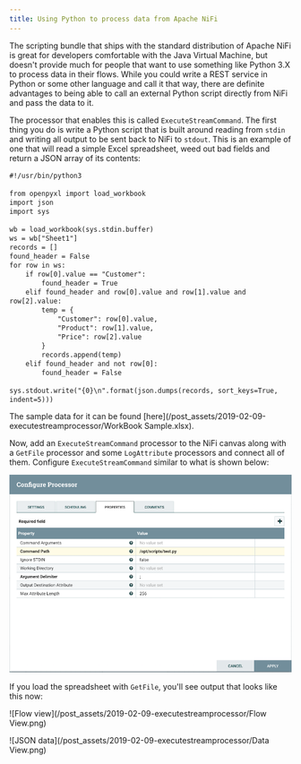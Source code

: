 ```yaml
---
title: Using Python to process data from Apache NiFi
---
```


The scripting bundle that ships with the standard distribution of Apache NiFi is great for developers comfortable with the Java Virtual Machine, but doesn't provide much for people that want to use something like Python 3.X to process data in their flows. While you could write a REST service in Python or some other language and call it that way, there are definite advantages to being able to call an external Python script directly from NiFi and pass the data to it.

The processor that enables this is called `ExecuteStreamCommand`. The first thing you do is write a Python script that is built around reading from `stdin` and writing all output to be sent back to NiFi to `stdout`. This is an example of one that will read a simple Excel spreadsheet, weed out bad fields and return a JSON array of its contents:

```
#!/usr/bin/python3

from openpyxl import load_workbook
import json
import sys

wb = load_workbook(sys.stdin.buffer)
ws = wb["Sheet1"]
records = []
found_header = False
for row in ws:
	if row[0].value == "Customer":
		found_header = True
	elif found_header and row[0].value and row[1].value and row[2].value:
		temp = { 
			"Customer": row[0].value,
			"Product": row[1].value,
			"Price": row[2].value
		}
		records.append(temp)
	elif found_header and not row[0]:
		found_header = False
	
sys.stdout.write("{0}\n".format(json.dumps(records, sort_keys=True, indent=5)))
```

The sample data for it can be found [here](/post_assets/2019-02-09-executestreamprocessor/WorkBook Sample.xlsx).

Now, add an `ExecuteStreamCommand` processor to the NiFi canvas along with a `GetFile` processor and some `LogAttribute` processors and connect all of them. Configure `ExecuteStreamCommand` similar to what is shown below:

![ExecuteStreamCommand configuration](/post_assets/2019-02-09-executestreamprocessor/ExecuteStreamCommand.png)

If you load the spreadsheet with `GetFile`, you'll see output that looks like this now:

![Flow view](/post_assets/2019-02-09-executestreamprocessor/Flow View.png)

![JSON data](/post_assets/2019-02-09-executestreamprocessor/Data View.png)
